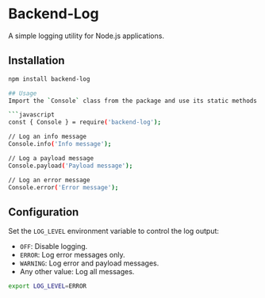 # Backend-Log

A simple logging utility for Node.js applications.

## Installation

````bash
npm install backend-log

## Usage
Import the `Console` class from the package and use its static methods for logging:

```javascript
const { Console } = require('backend-log');

// Log an info message
Console.info('Info message');

// Log a payload message
Console.payload('Payload message');

// Log an error message
Console.error('Error message');
````

## Configuration

Set the `LOG_LEVEL` environment variable to control the log output:

- `OFF`: Disable logging.
- `ERROR`: Log error messages only.
- `WARNING`: Log error and payload messages.
- Any other value: Log all messages.

```bash
export LOG_LEVEL=ERROR
```
